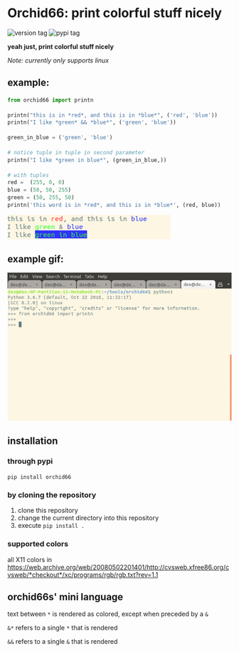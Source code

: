 # Orchid66: print colorful stuff nicely

![version tag](https://img.shields.io/static/v1.svg?label=version&message=1.1.5&color=3596e4)
![pypi tag](https://img.shields.io/static/v1.svg?label=pypi&message=1.1.5&color=87b031&link=https://pypi.org/project/orchid66/1.1.5/)

**yeah just, print colorful stuff nicely**

*Note: currently only supports linux*

## example:

```python
from orchid66 import printn

printn("this is in *red*, and this is in *blue*", ('red', 'blue'))
printn("I like *green* && *blue*", ('green', 'blue'))

green_in_blue = ('green', 'blue')

# notice tuple in tuple in second parameter
printn("I like *green in blue*", (green_in_blue,))

# with tuples
red =  (255, 0, 0)
blue = (50, 50, 255)
green = (50, 255, 50)
printn('this word is in *red*, and this is in *blue*', (red, blue))

```
![example output](exampleoutput.png)

## example gif:
![usage gif](usage_gif.gif)

## installation

### through pypi

`pip install orchid66`

### by cloning the repository
1. clone this repository
2. change the current directory into this repository
3. execute `pip install .`

### supported colors
all X11 colors in https://web.archive.org/web/20080502201401/http://cvsweb.xfree86.org/cvsweb/*checkout*/xc/programs/rgb/rgb.txt?rev=1.1

## orchid66s' mini language
text between `*` is rendered as colored, except when preceded by a `&`

`&*` refers to a single `*` that is rendered

`&&` refers to a single `&` that is rendered
